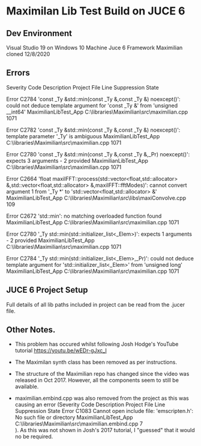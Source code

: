 # Maximilan Lib Test Build on JUCE 6

## Dev Environment

Visual Studio 19 on Windows 10 Machine
Juce 6 Framework
Maximilian cloned 12/8/2020

##  Errors

Severity	Code	Description	Project	File	Line	Suppression State


Error	C2784	'const _Ty &std::min(const _Ty &,const _Ty &) noexcept(<expr>)': could not deduce template argument for 'const _Ty &' from 'unsigned __int64'	MaximilianLibTest_App	C:\libraries\Maximilian\src\maximilian.cpp	1071	


Error	C2782	'const _Ty &std::min(const _Ty &,const _Ty &) noexcept(<expr>)': template parameter '_Ty' is ambiguous	MaximilianLibTest_App	C:\libraries\Maximilian\src\maximilian.cpp	1071


Error	C2780	'const _Ty &std::min(const _Ty &,const _Ty &,_Pr) noexcept(<expr>)': expects 3 arguments - 2 provided	MaximilianLibTest_App	C:\libraries\Maximilian\src\maximilian.cpp	1071	


Error	C2664	'float maxiIFFT::process(std::vector<float,std::allocator<float>> &,std::vector<float,std::allocator<float>> &,maxiIFFT::fftModes)': cannot convert argument 1 from '_Ty *' to 'std::vector<float,std::allocator<float>> &'	MaximilianLibTest_App	C:\libraries\Maximilian\src\libs\maxiConvolve.cpp	109	


Error	C2672	'std::min': no matching overloaded function found	MaximilianLibTest_App	C:\libraries\Maximilian\src\maximilian.cpp	1071	


Error	C2780	'_Ty std::min(std::initializer_list<_Elem>)': expects 1 arguments - 2 provided	MaximilianLibTest_App	C:\libraries\Maximilian\src\maximilian.cpp	1071	


Error	C2784	'_Ty std::min(std::initializer_list<_Elem>,_Pr)': could not deduce template argument for 'std::initializer_list<_Elem>' from 'unsigned long'	MaximilianLibTest_App	C:\libraries\Maximilian\src\maximilian.cpp	1071	

##  JUCE 6 Project Setup

Full details of all lib paths included in project can be read from the .jucer file.

## Other Notes.
- This problem has occured whilst following Josh Hodge's YouTube tutorial https://youtu.be/wEDr-gJxc_I 


- The Maximilan synth class has been removed as per instructions.


- The structure of the Maximilian repo has changed since the video was released in Oct 2017.  However, all the components seem to still be available.


- maximilian.embind.cpp was also removed from the project as this was causing an error (Severity	Code	Description	Project	File	Line	Suppression State
Error	C1083	Cannot open include file: 'emscripten.h': No such file or directory	MaximilianLibTest_App	C:\libraries\Maximilian\src\maximilian.embind.cpp	7	
).  As this was not shown in Josh's 2017 tutorial, I "guessed" that it would no be required.


